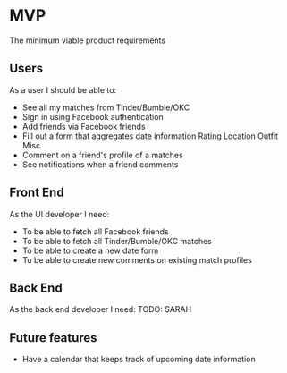 # MVP
The minimum viable product requirements

## Users
As a user I should be able to:

* See all my matches from Tinder/Bumble/OKC
* Sign in using Facebook authentication
* Add friends via Facebook friends
* Fill out a form that aggregates date information
   Rating
   Location
   Outfit
   Misc
* Comment on a friend's profile of a matches
* See notifications when a friend comments

## Front End
As the UI developer I need:

* To be able to fetch all Facebook friends
* To be able to fetch all Tinder/Bumble/OKC matches
* To be able to create a new date form
* To be able to create new comments on existing match profiles

## Back End
As the back end developer I need:
TODO: SARAH

## Future features

* Have a calendar that keeps track of upcoming date information
